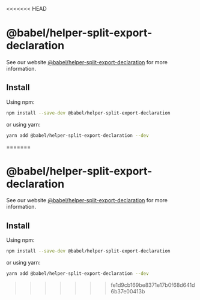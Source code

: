 <<<<<<< HEAD
# @babel/helper-split-export-declaration

> 

See our website [@babel/helper-split-export-declaration](https://babeljs.io/docs/en/next/babel-helper-split-export-declaration.html) for more information.

## Install

Using npm:

```sh
npm install --save-dev @babel/helper-split-export-declaration
```

or using yarn:

```sh
yarn add @babel/helper-split-export-declaration --dev
```
=======
# @babel/helper-split-export-declaration

> 

See our website [@babel/helper-split-export-declaration](https://babeljs.io/docs/en/next/babel-helper-split-export-declaration.html) for more information.

## Install

Using npm:

```sh
npm install --save-dev @babel/helper-split-export-declaration
```

or using yarn:

```sh
yarn add @babel/helper-split-export-declaration --dev
```
>>>>>>> fe1d9cb169be8371e17b0f68d641d6b37e00413b
